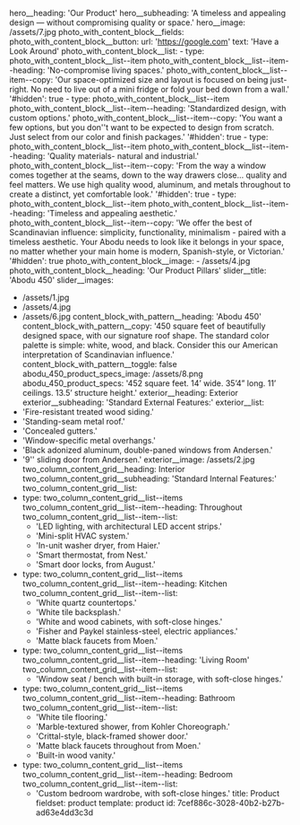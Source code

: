 hero__heading: 'Our Product'
hero__subheading: 'A timeless and appealing  design — without compromising quality or space.'
hero__image: /assets/7.jpg
photo_with_content_block__fields:
  photo_with_content_block__button:
    url: 'https://google.com'
    text: 'Have a Look Around'
  photo_with_content_block__list:
    -
      type: photo_with_content_block__list--item
      photo_with_content_block__list--item--heading: 'No-compromise living spaces.'
      photo_with_content_block__list--item--copy: 'Our space-optimized size and layout is focused on being just-right. No need to live out of a mini fridge or fold your bed down from a wall.'
      '#hidden': true
    -
      type: photo_with_content_block__list--item
      photo_with_content_block__list--item--heading: 'Standardized design, with custom options.'
      photo_with_content_block__list--item--copy: 'You want a few options, but you don''t want to be expected to design from scratch. Just select from our color and finish packages.'
      '#hidden': true
    -
      type: photo_with_content_block__list--item
      photo_with_content_block__list--item--heading: 'Quality materials- natural and industrial.'
      photo_with_content_block__list--item--copy: 'From the way a window comes together at the seams, down to the way drawers close… quality and feel matters. We use high quality wood, aluminum, and metals throughout to create a distinct, yet comfortable look.'
      '#hidden': true
    -
      type: photo_with_content_block__list--item
      photo_with_content_block__list--item--heading: 'Timeless and appealing aesthetic.'
      photo_with_content_block__list--item--copy: 'We offer the best of Scandinavian influence: simplicity, functionality, minimalism - paired with a timeless aesthetic. Your Abodu needs to look like it belongs in your space, no matter whether your main home is modern, Spanish-style, or Victorian.'
      '#hidden': true
  photo_with_content_block__image:
    - /assets/4.jpg
  photo_with_content_block__heading: 'Our Product Pillars'
slider__title: 'Abodu 450'
slider__images:
  - /assets/1.jpg
  - /assets/4.jpg
  - /assets/6.jpg
content_block_with_pattern__heading: 'Abodu 450'
content_block_with_pattern__copy: '450 square feet of beautifully designed space, with our signature roof shape. The standard color palette is simple: white, wood, and black. Consider this our American interpretation of Scandinavian influence.'
content_block_with_pattern__toggle: false
abodu_450_product_specs_image: /assets/8.png
abodu_450_product_specs: '452 square feet. 14’ wide. 35’4” long. 11’ ceilings. 13.5’ structure height.'
exterior__heading: Exterior
exterior__subheading: 'Standard External Features:'
exterior__list:
  - 'Fire-resistant treated wood siding.'
  - 'Standing-seam metal roof.'
  - 'Concealed gutters.'
  - 'Window-specific metal overhangs.'
  - 'Black adonized aluminum, double-paned windows from Andersen.'
  - '9'' sliding door from Andersen.'
exterior__image: /assets/2.jpg
two_column_content_grid__heading: Interior
two_column_content_grid__subheading: 'Standard Internal Features:'
two_column_content_grid__list:
  -
    type: two_column_content_grid__list--items
    two_column_content_grid__list--item--heading: Throughout
    two_column_content_grid__list--item--list:
      - 'LED lighting, with architectural LED accent strips.'
      - 'Mini-split HVAC system.'
      - 'In-unit washer dryer, from Haier.'
      - 'Smart thermostat, from Nest.'
      - 'Smart door locks, from August.'
  -
    type: two_column_content_grid__list--items
    two_column_content_grid__list--item--heading: Kitchen
    two_column_content_grid__list--item--list:
      - 'White quartz countertops.'
      - 'White tile backsplash.'
      - 'White and wood cabinets, with soft-close hinges.'
      - 'Fisher and Paykel stainless-steel, electric appliances.'
      - 'Matte black faucets from Moen.'
  -
    type: two_column_content_grid__list--items
    two_column_content_grid__list--item--heading: 'Living Room'
    two_column_content_grid__list--item--list:
      - 'Window seat / bench with built-in storage, with soft-close hinges.'
  -
    type: two_column_content_grid__list--items
    two_column_content_grid__list--item--heading: Bathroom
    two_column_content_grid__list--item--list:
      - 'White tile flooring.'
      - 'Marble-textured shower, from Kohler Choreograph.'
      - 'Crittal-style, black-framed shower door.'
      - 'Matte black faucets throughout from Moen.'
      - 'Built-in wood vanity.'
  -
    type: two_column_content_grid__list--items
    two_column_content_grid__list--item--heading: Bedroom
    two_column_content_grid__list--item--list:
      - 'Custom bedroom wardrobe, with soft-close hinges.'
title: Product
fieldset: product
template: product
id: 7cef886c-3028-40b2-b27b-ad63e4dd3c3d
